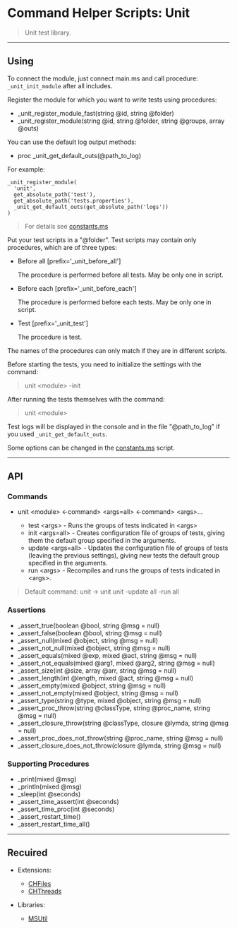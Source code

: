 # Command Helper Scripts: Unit

>Unit test library.

***

## Using

To connect the module, just connect main.ms and call procedure: ``_unit_init_module`` after all includes.

Register the module for which you want to write tests using procedures:

- _unit_register_module_fast(string @id, string @folder)
- _unit_register_module(string @id, string @folder, string @groups, array @outs)

You can use the default log output methods:

- proc _unit_get_default_outs(@path_to_log)

For example:

```ms
_unit_register_module(
  'unit',
  get_absolute_path('test'),
  get_absolute_path('tests.properties'),
  _unit_get_default_outs(get_absolute_path('logs'))
)
```

>For details see [constants.ms](constants.ms)

Put your test scripts in a "@folder". Test scripts may contain only procedures, which are of three types:

- Before all [prefix='_unit_before_all']

  The procedure is performed before all tests. May be only one in script.

- Before each [prefix='_unit_before_each']

  The procedure is performed before each tests. May be only one in script.

- Test [prefix='_unit_test']

  The procedure is test.

The names of the procedures can only match if they are in different scripts.

Before starting the tests, you need to initialize the settings with the command:

>unit \<module\> -init

After running the tests themselves with the command:

>unit \<module\>

Test logs will be displayed in the console and in the file "@path_to_log" if you used ```_unit_get_default_outs```.

Some options can be changed in the [constants.ms](constants.ms) script.

***

## API

### Commands

- unit \<module\> <-command> \<args=all\> <-command> \<args\>...

  - test \<args\> - Runs the groups of tests indicated in \<args\>
  - init \<args=all\> - Creates configuration file of groups of tests, giving them the default group specified in the arguments.
  - update \<args=all\> - Updates the configuration file of groups of tests (leaving the previous settings), giving new tests the default group specified in the arguments.
  - run \<args\> - Recompiles and runs the groups of tests indicated in \<args\>.

> Default command: unit -> unit unit -update all -run all

### Assertions

- _assert_true(boolean @bool, string @msg = null)
- _assert_false(boolean @bool, string @msg = null)
- _assert_null(mixed @object, string @msg = null)
- _assert_not_null(mixed @object, string @msg = null)
- _assert_equals(mixed @exp, mixed @act, string @msg = null)
- _assert_not_equals(mixed @arg1, mixed @arg2, string @msg = null)
- _assert_size(int @size, array @arr, string @msg = null)
- _assert_length(int @length, mixed @act, string @msg = null)
- _assert_empty(mixed @object, string @msg = null)
- _assert_not_empty(mixed @object, string @msg = null)
- _assert_type(string @type, mixed @object, string @msg = null)
- _assert_proc_throw(string @classType, string @proc_name, string @msg = null)
- _assert_closure_throw(string @classType, closure @lymda, string @msg = null)
- _assert_proc_does_not_throw(string @proc_name, string @msg = null)
- _assert_closure_does_not_throw(closure @lymda, string @msg = null)

### Supporting Procedures

- _print(mixed @msg)
- _println(mixed @msg)
- _sleep(int @seconds)
- _assert_time_assert(int @seconds)
- _assert_time_proc(int @seconds)
- _assert_restart_time()
- _assert_restart_time_all()

***

## Recuired

- Extensions:
  - [CHFiles](https://letsbuild.net/jenkins/job/CHFiles/)
  - [CHThreads](https://github.com/Community-Cadabra-Project/CHThreads)

- Libraries:
  - [MSUtil](https://github.com/Community-Cadabra-Project/MSUtil)
